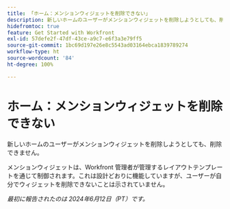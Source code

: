 ```yaml
---
title: 「ホーム：メンションウィジェットを削除できない」
description: 新しいホームのユーザーがメンションウィジェットを削除しようとしても、削除できません。
hidefromtoc: true
feature: Get Started with Workfront
exl-id: 57defe2f-47df-43ce-a9c7-e6f3a3e79ff5
source-git-commit: 1bc69d197e26e8c5543ad03164ebca1839789274
workflow-type: ht
source-wordcount: '84'
ht-degree: 100%

---
```


# ホーム：メンションウィジェットを削除できない

新しいホームのユーザーがメンションウィジェットを削除しようとしても、削除できません。

メンションウィジェットは、Workfront 管理者が管理するレイアウトテンプレートを通じて制御されます。これは設計どおりに機能していますが、ユーザーが自分でウィジェットを削除できないことは示されていません。

_最初に報告されたのは 2024年6月12日（PT）です。_
